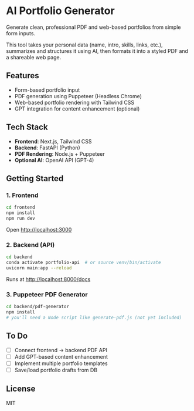 # AI Portfolio Generator

Generate clean, professional PDF and web-based portfolios from simple form inputs.

This tool takes your personal data (name, intro, skills, links, etc.), summarizes and structures it using AI, then formats it into a styled PDF and a shareable web page.

## Features

- Form-based portfolio input
- PDF generation using Puppeteer (Headless Chrome)
- Web-based portfolio rendering with Tailwind CSS
- GPT integration for content enhancement (optional)

## Tech Stack

- **Frontend**: Next.js, Tailwind CSS  
- **Backend**: FastAPI (Python)  
- **PDF Rendering**: Node.js + Puppeteer  
- **Optional AI**: OpenAI API (GPT-4)

## Getting Started

### 1. Frontend

```bash
cd frontend
npm install
npm run dev
```

Open [http://localhost:3000](http://localhost:3000)

### 2. Backend (API)

```bash
cd backend
conda activate portfolio-api  # or source venv/bin/activate
uvicorn main:app --reload
```

Runs at [http://localhost:8000/docs](http://localhost:8000/docs)

### 3. Puppeteer PDF Generator

```bash
cd backend/pdf-generator
npm install
# you'll need a Node script like generate-pdf.js (not yet included)
```

## To Do

- [ ] Connect frontend → backend PDF API  
- [ ] Add GPT-based content enhancement  
- [ ] Implement multiple portfolio templates  
- [ ] Save/load portfolio drafts from DB

## License

MIT
